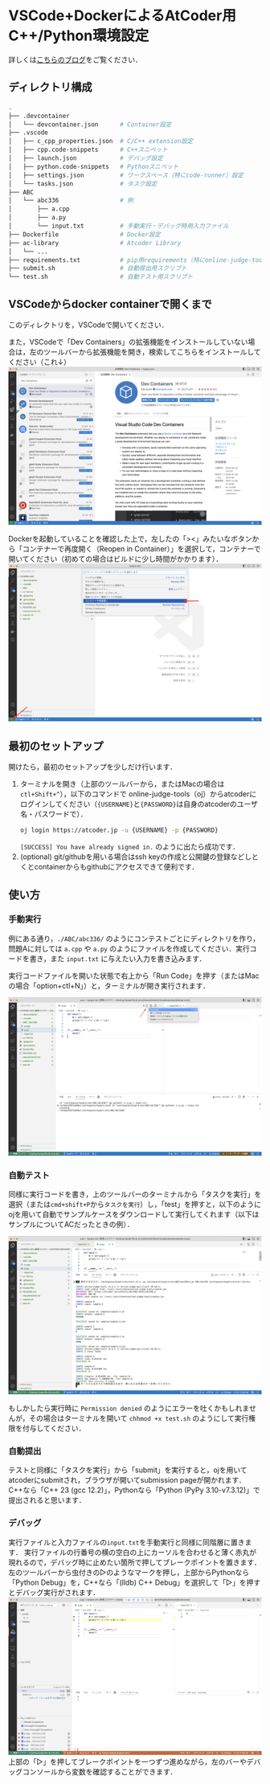 # VSCode+DockerによるAtCoder用C++/Python環境設定

詳しくは[こちらのブログ](https://miiitomi.github.io/p/kyopro-env/)をご覧ください．

## ディレクトリ構成

```sh
.
├── .devcontainer
│   └── devcontainer.json      # Container設定
├── .vscode
│   ├── c_cpp_properties.json  # C/C++ extension設定
│   ├── cpp.code-snippets      # C++スニペット
│   ├── launch.json            # デバッグ設定
│   ├── python.code-snippets   # Pythonスニペット
│   ├── settings.json          # ワークスペース（特にcode-runner）設定
│   └── tasks.json             # タスク設定
├── ABC
│   └── abc336                 # 例
│       ├── a.cpp
│       ├── a.py
│       └── input.txt          # 手動実行・デバッグ時用入力ファイル
├── Dockerfile                 # Docker設定
├── ac-library                 # Atcoder Library
│   └── ...
├── requirements.txt           # pip用requirements（特にonline-judge-tools）
├── submit.sh                  # 自動提出用スクリプト
└── test.sh                    # 自動テスト用スクリプト
```

## VSCodeからdocker containerで開くまで

このディレクトリを，VSCodeで開いてください．

また，VSCodeで「Dev Containers」の拡張機能をインストールしていない場合は，左のツールバーから拡張機能を開き，検索してこちらをインストールしてください（これ↓）
![](/images/kyopro-env/devcontainers.png)

Dockerを起動していることを確認した上で，左したの「><」みたいなボタンから「コンテナーで再度開く（Reopen in Container）」を選択して，コンテナーで開いてください（初めての場合はビルドに少し時間がかかります）．
![](/images/kyopro-env/open_container.png)


## 最初のセットアップ

開けたら，最初のセットアップを少しだけ行います．

1. ターミナルを開き（上部のツールバーから，またはMacの場合は`ctl+Shift+^`），以下のコマンドで online-judge-tools（oj）からatcoderにログインしてください（`{USERNAME}`と`{PASSWORD}`は自身のatcoderのユーザ名・パスワードで）．
    ```sh
    oj login https://atcoder.jp -u {USERNAME} -p {PASSWORD}
    ```
    `[SUCCESS] You have already signed in.` のように出たら成功です．
2. (optional) git/githubを用いる場合はssh keyの作成と公開鍵の登録などしとくとcontainerからもgithubにアクセスできて便利です．


## 使い方
### 手動実行
例にある通り，`./ABC/abc336/` のようにコンテストごとにディレクトリを作り，問題Aに対しては `a.cpp` や `a.py` のようにファイルを作成してください．実行コードを書き，また `input.txt` に与えたい入力を書き込みます．

実行コードファイルを開いた状態で右上から「Run Code」を押す（またはMacの場合「option+ctl+N」）と，ターミナルが開き実行されます．

![](/images/kyopro-env/runcode.png)

### 自動テスト
同様に実行コードを書き，上のツールバーのターミナルから「タスクを実行」を選択（または`cmd+shift+P`から`タスクを実行`）し，「test」を押すと，以下のようにojを用いて自動でサンプルケースをダウンロードして実行してくれます（以下はサンプルについてACだったときの例）．

![](/images/kyopro-env/test.png)

もしかしたら実行時に `Permission denied` のようにエラーを吐くかもしれませんが，その場合はターミナルを開いて `chhmod +x test.sh` のようにして実行権限を付与してください．

### 自動提出
テストと同様に「タスクを実行」から「submit」を実行すると，ojを用いてatcoderにsubmitされ，ブラウザが開いてsubmission pageが開かれます．
C++なら「C++ 23 (gcc 12.2)」，Pythonなら「Python (PyPy 3.10-v7.3.12)」で提出されると思います．

### デバッグ
実行ファイルと入力ファイルの`input.txt`を手動実行と同様に同階層に置きます．
実行ファイルの行番号の横の空白の上にカーソルを合わせると薄く赤丸が現れるので，デバッグ時に止めたい箇所で押してブレークポイントを置きます．
左のツールバーから虫付きの▷のようなマークを押し，上部からPythonなら「Python Debug」を，C++なら「(lldb) C++ Debug」を選択して「▷」を押すとデバッグ実行がされます．
![](/images/kyopro-env/debug.png)
上部の「▷」を押してブレークポイントを一つずつ進めながら，左のバーやデバッグコンソールから変数を確認することができます．
